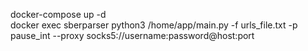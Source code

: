 docker-compose up -d  
docker exec sberparser python3 /home/app/main.py -f urls_file.txt -p pause_int --proxy socks5://username:password@host:port
